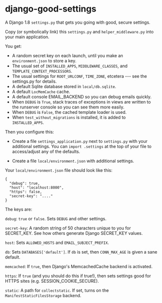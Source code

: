 django-good-settings
====================

A Django 1.8 `settings.py` that gets you going with good, secure settings.

Copy (or symbolically link) this `settings.py` and `helper_middleware.py` into your main application.

You get:

* A random secret key on each launch, until you make an `environment.json` to store a key.
* The usual set of `INSTALLED_APPS`, `MIDDLEWARE_CLASSES`, and `TEMPLATE_CONTEXT_PROCESSORS`.
* The usual settings for `ROOT_URLCONF`, `TIME_ZONE`, etcetera --- see the settings.py for details.
* A default Sqlite database stored in `local/db.sqlite`.
* A default `LocMemCache` cache.
* A default console EMAIL_BACKEND so you can debug emails quickly.
* When `DEBUG` is `True`, stack traces of exceptions in views are written to the runserver console so you can see them more easily.
* When `DEBUG` is `False`, the cached template loader is used.
* When `test_without_migrations` is installed, it is added to `INSTALLED_APPS`.

Then you configure this:

* Create a file `settings_application.py` next to `settings.py` with your additional settings. You can `import .settings` at the top of your file to access/adjust any of the defaults.

* Create a file `local/environment.json` with additional settings.

Your `local/environment.json` file should look like this:

	{
	  "debug": true,
	  "host": "localhost:8000",
	  "https": false,
	  "secret-key": "...."
	}

The keys are:

`debug`: `true` or `false`. Sets `DEBUG` and other settings.

`secret-key`: A random string of 50 characters unique to you for SECRET_KEY. See how others generate Django SECRET_KEY values.

`host`: Sets `ALLOWED_HOSTS` and `EMAIL_SUBJECT_PREFIX`.

`db`: Sets `DATABASES['default']`. If `db` is set, then `CONN_MAX_AGE` is given a sane default.

`memcached`: If `true`, then Django's MemcachedCache backend is activated.

`https`: If `true` (and you should do this if true!), then sets settings good for HTTPS sites (e.g. SESSION_COOKIE_SECURE).

`static`: A path for `collectstatic`. If set, turns on the `ManifestStaticFilesStorage` backend.
